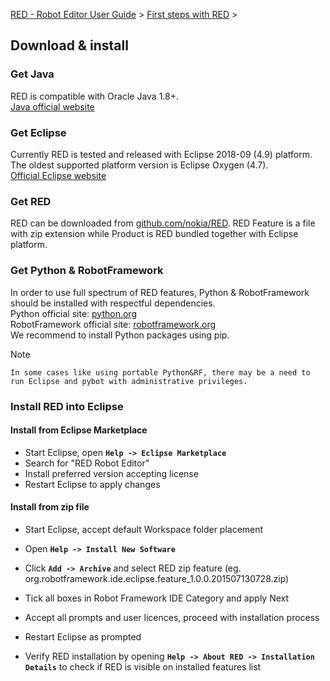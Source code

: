 [RED - Robot Editor User Guide](../index.md) > [First steps with
RED](first_steps.md) >

## Download & install

### Get Java

RED is compatible with Oracle Java 1.8+.  
[Java official website](https://www.java.com)

### Get Eclipse

Currently RED is tested and released with Eclipse 2018-09 (4.9) platform.  
The oldest supported platform version is Eclipse Oxygen (4.7).  
[Official Eclipse website](https://www.eclipse.org/)

### Get RED

RED can be downloaded from
[github.com/nokia/RED](https://github.com/nokia/RED). RED Feature is a file
with zip extension while Product is RED bundled together with Eclipse
platform.

### Get Python & RobotFramework

In order to use full spectrum of RED features, Python & RobotFramework should
be installed with respectful dependencies.  
Python official site: [python.org](http://www.python.org)  
RobotFramework official site: [robotframework.org](http://robotframework.org/)  
We recommend to install Python packages using pip.  

Note

    In some cases like using portable Python&RF, there may be a need to run Eclipse and pybot with administrative privileges.

### Install RED into Eclipse

#### Install from Eclipse Marketplace

  * Start Eclipse, open **`Help -> Eclipse Marketplace`**
  * Search for "RED Robot Editor"
  * Install preferred version accepting license
  * Restart Eclipse to apply changes

#### Install from zip file

  * Start Eclipse, accept default Workspace folder placement  

  * Open **`Help -> Install New Software`**  

  * Click **`Add -> Archive`** and select RED zip feature (eg. org.robotframework.ide.eclipse.feature_1.0.0.201507130728.zip)  

  * Tick all boxes in Robot Framework IDE Category and apply Next  

  * Accept all prompts and user licences, proceed with installation process  

  * Restart Eclipse as prompted  

  * Verify RED installation by opening **`Help -> About RED -> Installation Details`** to check if RED is visible on installed features list  

